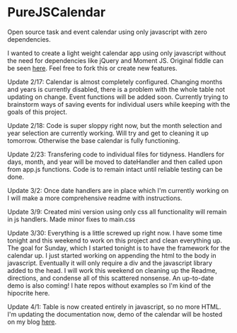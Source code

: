 # PureJSCalendar
Open source task and event calendar using only javascript with zero dependencies.

I wanted to create a light weight calendar app using only javascript without the need for dependencies like jQuery and Moment JS. Original fiddle can be seen <a href="http://jsfiddle.net/BqZk9/13/">here</a>. Feel free to fork this or create new features.

Update 2/17: Calendar is almost completely configured. Changing months and years is currently disabled, there is a problem with the whole table not updating on change. Event functions will be added soon. Currently trying to brainstorm ways of saving events for individual users while keeping with the goals of this project. 

Update 2/18: Code is super sloppy right now, but the month selection and year selection are currently working. Will try and get to cleaning it up tomorrow. Otherwise the base calendar is fully functioning.

Update 2/23: Transfering code to individual files for tidyness. Handlers for days, month, and year will be moved to dateHandler and then called upon from app.js functions. Code is to remain intact until reliable testing can be done.

Update 3/2: Once date handlers are in place which I'm currently working on I will make a more comprehensive readme with instructions.

Update 3/9: Created mini version using only css all functionality will remain in js handlers. Made minor fixes to main.css

Update 3/30: Everything is a little screwed up right now. I have some time tonight and this weekend to work on this project and clean everything up. The goal for Sunday, which I started tonight is to have the framework for the calendar up. I just started working on appending the html to the body in javascript. Eventually it will only require a div and the javascript library added to the head. I will work this weekend on cleaning up the Readme, directions, and condense all of this scattered nonsense. An up-to-date demo is also coming! I hate repos without examples so I'm kind of the hipocrite here.

Update 4/1: Table is now created entirely in javascript, so no more HTML. I'm updating the documentation now, demo of the calendar will be hosted on my blog <a href="patrickbrophy.info/PureJSCalendar/index.html">here</a>. 